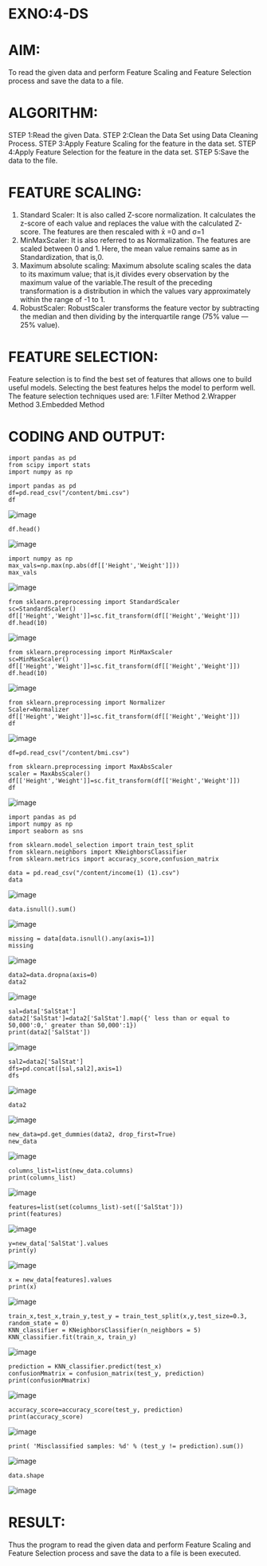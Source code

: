 # EXNO:4-DS
# AIM:
To read the given data and perform Feature Scaling and Feature Selection process and save the
data to a file.

# ALGORITHM:
STEP 1:Read the given Data.
STEP 2:Clean the Data Set using Data Cleaning Process.
STEP 3:Apply Feature Scaling for the feature in the data set.
STEP 4:Apply Feature Selection for the feature in the data set.
STEP 5:Save the data to the file.

# FEATURE SCALING:
1. Standard Scaler: It is also called Z-score normalization. It calculates the z-score of each value and replaces the value with the calculated Z-score. The features are then rescaled with x̄ =0 and σ=1
2. MinMaxScaler: It is also referred to as Normalization. The features are scaled between 0 and 1. Here, the mean value remains same as in Standardization, that is,0.
3. Maximum absolute scaling: Maximum absolute scaling scales the data to its maximum value; that is,it divides every observation by the maximum value of the variable.The result of the preceding transformation is a distribution in which the values vary approximately within the range of -1 to 1.
4. RobustScaler: RobustScaler transforms the feature vector by subtracting the median and then dividing by the interquartile range (75% value — 25% value).

# FEATURE SELECTION:
Feature selection is to find the best set of features that allows one to build useful models. Selecting the best features helps the model to perform well.
The feature selection techniques used are:
1.Filter Method
2.Wrapper Method
3.Embedded Method

# CODING AND OUTPUT:
```
import pandas as pd
from scipy import stats
import numpy as np
```
```
import pandas as pd
df=pd.read_csv("/content/bmi.csv")
df
```
![image](https://github.com/23008859/EXNO-4-DS/assets/139117979/18c88e8d-770f-4f6b-99f2-76d6ca673100)
```
df.head()
```
![image](https://github.com/23008859/EXNO-4-DS/assets/139117979/52eebac9-fd62-4a5b-ba8d-67cdbdb1377f)
```
import numpy as np
max_vals=np.max(np.abs(df[['Height','Weight']]))
max_vals
```
![image](https://github.com/23008859/EXNO-4-DS/assets/139117979/a9669f27-3849-4660-8e22-51935d0807cf)
```
from sklearn.preprocessing import StandardScaler
sc=StandardScaler()
df[['Height','Weight']]=sc.fit_transform(df[['Height','Weight']])
df.head(10)
```
![image](https://github.com/23008859/EXNO-4-DS/assets/139117979/702218fb-3aa2-49d2-9b17-6484445dc534)
```
from sklearn.preprocessing import MinMaxScaler
sc=MinMaxScaler()
df[['Height','Weight']]=sc.fit_transform(df[['Height','Weight']])
df.head(10)
```
![image](https://github.com/23008859/EXNO-4-DS/assets/139117979/5399ac8c-24db-4b96-9cf6-01db309259d6)
```
from sklearn.preprocessing import Normalizer
Scaler=Normalizer
df[['Height','Weight']]=sc.fit_transform(df[['Height','Weight']])
df
```
![image](https://github.com/23008859/EXNO-4-DS/assets/139117979/1f709d8e-8717-481c-8878-33d019e6917e)
```
df=pd.read_csv("/content/bmi.csv")
```
```
from sklearn.preprocessing import MaxAbsScaler
scaler = MaxAbsScaler()
df[['Height','Weight']]=sc.fit_transform(df[['Height','Weight']])
df
```
![image](https://github.com/23008859/EXNO-4-DS/assets/139117979/017fe938-28d7-4c3c-ade3-66b906f5ce1e)
```
import pandas as pd
import numpy as np
import seaborn as sns
```
```
from sklearn.model_selection import train_test_split
from sklearn.neighbors import KNeighborsClassifier
from sklearn.metrics import accuracy_score,confusion_matrix
```
```
data = pd.read_csv("/content/income(1) (1).csv")
data
```
![image](https://github.com/23008859/EXNO-4-DS/assets/139117979/3f411723-b574-45b5-b3ca-eb1912049a59)

```
data.isnull().sum()
```
![image](https://github.com/23008859/EXNO-4-DS/assets/139117979/7ac693dd-5b20-478b-a695-b75216cc016d)
```
missing = data[data.isnull().any(axis=1)]
missing
```
![image](https://github.com/23008859/EXNO-4-DS/assets/139117979/fe3463d0-aaeb-4bf6-b98b-f13bb426c030)
```
data2=data.dropna(axis=0)
data2
```
![image](https://github.com/23008859/EXNO-4-DS/assets/139117979/01c35252-d6ef-46cf-b5a8-108c3e613fe1)
```
sal=data['SalStat']
data2['SalStat']=data2['SalStat'].map({' less than or equal to 50,000':0,' greater than 50,000':1})
print(data2['SalStat'])
```
![image](https://github.com/23008859/EXNO-4-DS/assets/139117979/dd266bac-493a-46ff-a00b-95a5c0d4d34b)
```
sal2=data2['SalStat']
dfs=pd.concat([sal,sal2],axis=1)
dfs
```
![image](https://github.com/23008859/EXNO-4-DS/assets/139117979/4ba93d42-cc87-4768-b95e-c2d17f8c4b22)
```
data2
```
![image](https://github.com/23008859/EXNO-4-DS/assets/139117979/4c264d04-96eb-43c6-b8e7-7751ab513b73)
```
new_data=pd.get_dummies(data2, drop_first=True)
new_data
```
![image](https://github.com/23008859/EXNO-4-DS/assets/139117979/1470c9b6-0181-4877-893f-319347671a2f)
```
columns_list=list(new_data.columns)
print(columns_list)
```
![image](https://github.com/23008859/EXNO-4-DS/assets/139117979/f4aca66b-d63b-4286-b6e5-1cb8f0fdd950)
```
features=list(set(columns_list)-set(['SalStat']))
print(features)
```
![image](https://github.com/23008859/EXNO-4-DS/assets/139117979/d265be98-1298-480d-be5c-75f1e81574b7)
```
y=new_data['SalStat'].values
print(y)
```
![image](https://github.com/23008859/EXNO-4-DS/assets/139117979/b0c4bd14-c826-4a92-930f-77634aca10e9)
```
x = new_data[features].values
print(x)
```
![image](https://github.com/23008859/EXNO-4-DS/assets/139117979/c47ae518-581d-4af6-8658-66eb91a6582e)
```
train_x,test_x,train_y,test_y = train_test_split(x,y,test_size=0.3, random_state = 0)
KNN_classifier = KNeighborsClassifier(n_neighbors = 5)
KNN_classifier.fit(train_x, train_y)
```
![image](https://github.com/23008859/EXNO-4-DS/assets/139117979/005cf72a-aa5f-4337-8290-64ce13d3a0e5)
```
prediction = KNN_classifier.predict(test_x)
confusionMmatrix = confusion_matrix(test_y, prediction)
print(confusionMmatrix)
```
![image](https://github.com/23008859/EXNO-4-DS/assets/139117979/e3e67f31-1e9a-4af2-be02-90f6f7c9c71a)
```
accuracy_score=accuracy_score(test_y, prediction)
print(accuracy_score)
```
![image](https://github.com/23008859/EXNO-4-DS/assets/139117979/1b4fd72d-1f79-464e-ac60-4f29f8dea201)
```
print( 'Misclassified samples: %d' % (test_y != prediction).sum())
```
![image](https://github.com/23008859/EXNO-4-DS/assets/139117979/6a915ce6-b269-4e6c-81e7-112f8584e06a)
```
data.shape
```
![image](https://github.com/23008859/EXNO-4-DS/assets/139117979/aa62b9ae-b81d-4778-958e-471b6f76bf00)

# RESULT:
Thus the program to read the given data and perform Feature Scaling and Feature Selection process and save the data to a file is been executed.
